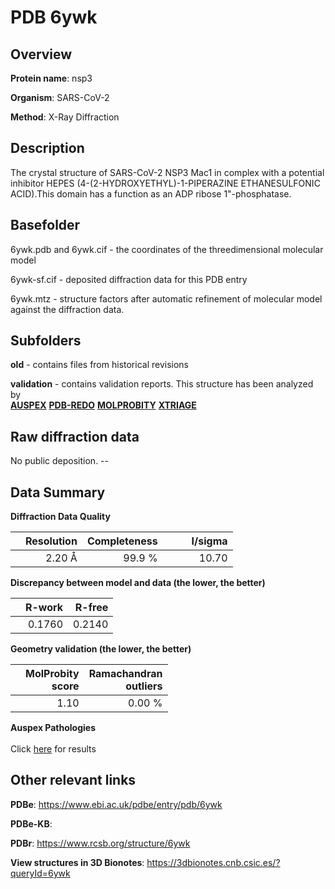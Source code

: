 # PDB 6ywk

## Overview

**Protein name**: nsp3

**Organism**: SARS-CoV-2

**Method**: X-Ray Diffraction

## Description

The crystal structure of SARS-CoV-2 NSP3 Mac1 in complex with a potential inhibitor HEPES (4-(2-HYDROXYETHYL)-1-PIPERAZINE ETHANESULFONIC ACID).This domain has a function as an ADP ribose 1"-phosphatase.

## Basefolder

6ywk.pdb and 6ywk.cif - the coordinates of the threedimensional molecular model

6ywk-sf.cif - deposited diffraction data for this PDB entry

6ywk.mtz - structure factors after automatic refinement of molecular model against the diffraction data.

## Subfolders



**old** - contains files from historical revisions

**validation** - contains validation reports. This structure has been analyzed by <br>[**AUSPEX**](https://github.com/thorn-lab/coronavirus_structural_task_force/tree/master/pdb/nsp3/SARS-CoV-2/6ywk/validation/auspex) [**PDB-REDO**](https://github.com/thorn-lab/coronavirus_structural_task_force/tree/master/pdb/nsp3/SARS-CoV-2/6ywk/validation/pdb-redo) [**MOLPROBITY**](https://github.com/thorn-lab/coronavirus_structural_task_force/tree/master/pdb/nsp3/SARS-CoV-2/6ywk/validation/molprobity) [**XTRIAGE**](https://github.com/thorn-lab/coronavirus_structural_task_force/blob/master/pdb/nsp3/SARS-CoV-2/6ywk/validation/Xtriage_output.log)  



## Raw diffraction data

No public deposition. --<br> 

## Data Summary
**Diffraction Data Quality**

|   | Resolution | Completeness| I/sigma |
|---|-------------:|----------------:|--------------:|
|   |2.20 Å|99.9  %|<img width=50/>10.70|

**Discrepancy between model and data (the lower, the better)**

|   | **R-work**| **R-free**   
|---|-------------:|----------------:|           
||  0.1760|  0.2140|

**Geometry validation (the lower, the better)**

|   |**MolProbity<br>score**| **Ramachandran<br>outliers** 
|---|-------------:|----------------:|
||  1.10|  0.00 %|

**Auspex Pathologies**<br> <br>Click [here](https://github.com/thorn-lab/coronavirus_structural_task_force/blob/master/pdb/nsp3/SARS-CoV-2/6ywk/validation/auspex/6ywk_auspex_comments.txt)  for results

 



## Other relevant links 
**PDBe**:  https://www.ebi.ac.uk/pdbe/entry/pdb/6ywk

**PDBe-KB**:  
 
**PDBr**: https://www.rcsb.org/structure/6ywk 

**View structures in 3D Bionotes**: https://3dbionotes.cnb.csic.es/?queryId=6ywk

